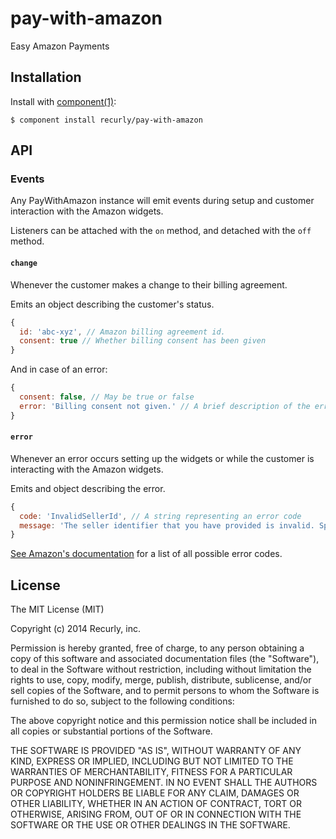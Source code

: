 
# pay-with-amazon

  Easy Amazon Payments

## Installation

  Install with [component(1)](http://component.io):

    $ component install recurly/pay-with-amazon

## API

### Events

Any PayWithAmazon instance will emit events during setup and customer interaction with the Amazon widgets.

Listeners can be attached with the `on` method, and detached with the `off` method.

#### `change`

Whenever the customer makes a change to their billing agreement.

Emits an object describing the customer's status.

```js
{
  id: 'abc-xyz', // Amazon billing agreement id.
  consent: true // Whether billing consent has been given
}
```

And in case of an error:

```js
{
  consent: false, // May be true or false
  error: 'Billing consent not given.' // A brief description of the error
}
```

#### `error`

Whenever an error occurs setting up the widgets or while the customer is interacting with the Amazon widgets.

Emits and object describing the error.

```js
{
  code: 'InvalidSellerId', // A string representing an error code
  message: 'The seller identifier that you have provided is invalid. Specify a valid SellerId.' // A brief description of the error
}
```

[See Amazon's documentation][error-codes] for a list of all possible error codes.

## License

  The MIT License (MIT)

  Copyright (c) 2014 Recurly, inc.

  Permission is hereby granted, free of charge, to any person obtaining a copy
  of this software and associated documentation files (the "Software"), to deal
  in the Software without restriction, including without limitation the rights
  to use, copy, modify, merge, publish, distribute, sublicense, and/or sell
  copies of the Software, and to permit persons to whom the Software is
  furnished to do so, subject to the following conditions:

  The above copyright notice and this permission notice shall be included in
  all copies or substantial portions of the Software.

  THE SOFTWARE IS PROVIDED "AS IS", WITHOUT WARRANTY OF ANY KIND, EXPRESS OR
  IMPLIED, INCLUDING BUT NOT LIMITED TO THE WARRANTIES OF MERCHANTABILITY,
  FITNESS FOR A PARTICULAR PURPOSE AND NONINFRINGEMENT. IN NO EVENT SHALL THE
  AUTHORS OR COPYRIGHT HOLDERS BE LIABLE FOR ANY CLAIM, DAMAGES OR OTHER
  LIABILITY, WHETHER IN AN ACTION OF CONTRACT, TORT OR OTHERWISE, ARISING FROM,
  OUT OF OR IN CONNECTION WITH THE SOFTWARE OR THE USE OR OTHER DEALINGS IN
  THE SOFTWARE.

[error-codes]: http://docs.developer.amazonservices.com/en_US/pay_with_amazon_automatic_payments/APAGuide_ErrorHandling.html#APAGuide_ErrorHandling__table_A767CBA7D23A4C938855A0255528FB81

